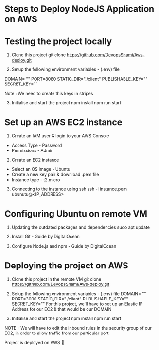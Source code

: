 # Steps to Deploy NodeJS Application on AWS # 
 
 # Testing the project locally 
 
1. Clone this project
git clone https://github.com/DevopsShami/Aws-deploy.git

2. Setup the following environment variables - (.env) file

DOMAIN= ""
PORT=8080
STATIC_DIR="./client"
PUBLISHABLE_KEY=""
SECRET_KEY=""

Note : We need to create this keys in stripes

3. Initialise and start the project
npm install
npm run start

# Set up an AWS EC2 instance

1. Create an IAM user & login to your AWS Console
 * Access Type - Password
 *  Permissions - Admin
2. Create an EC2 instance
 * Select an OS image - Ubuntu
 * Create a new key pair & download .pem file
 * Instance type - t2.micro

3. Connecting to the instance using ssh
ssh -i instance.pem ubunutu@<IP_ADDRESS>

# Configuring Ubuntu on remote VM 

1. Updating the outdated packages and dependencies
sudo apt update

2. Install Git - Guide by DigitalOcean
3. Configure Node.js and npm - Guide by DigitalOcean

# Deploying the project on AWS
1. Clone this project in the remote VM
git clone https://github.com/DevopsShami/Aws-deploy.git

2. Setup the following environment variables - (.env) file
DOMAIN= ""
PORT=3000
STATIC_DIR="./client"
PUBLISHABLE_KEY=""
SECRET_KEY=""
For this project, we'll have to set up an Elastic IP Address for our EC2 & that would be our DOMAIN

3. Initialise and start the project
npm install
npm run start

NOTE - We will have to edit the inbound rules in the security group of our EC2, in order to allow traffic from our particular port

Project is deployed on AWS 🎉
